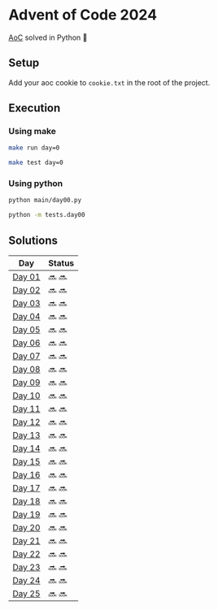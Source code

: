 # Advent of Code 2024
[AoC](https://adventofcode.com/2024) solved in Python :snake:

## Setup
Add your aoc cookie to `cookie.txt` in the root of the project.  

## Execution
### Using make
```sh
make run day=0
```

```sh
make test day=0
```

### Using python
```sh
python main/day00.py
```

```sh
python -m tests.day00 
```

## Solutions
| Day | Status |
| --- | ------ |
| [Day 01](https://github.com/Accieo/aoc-2024/blob/master/main/day01.py) | :soon: :soon: |
| [Day 02](https://github.com/Accieo/aoc-2024/blob/master/main/day02.py) | :soon: :soon: |
| [Day 03](https://github.com/Accieo/aoc-2024/blob/master/main/day03.py) | :soon: :soon: |
| [Day 04](https://github.com/Accieo/aoc-2024/blob/master/main/day04.py) | :soon: :soon: |
| [Day 05](https://github.com/Accieo/aoc-2024/blob/master/main/day05.py) | :soon: :soon: |
| [Day 06](https://github.com/Accieo/aoc-2024/blob/master/main/day06.py) | :soon: :soon: |
| [Day 07](https://github.com/Accieo/aoc-2024/blob/master/main/day07.py) | :soon: :soon: |
| [Day 08](https://github.com/Accieo/aoc-2024/blob/master/main/day08.py) | :soon: :soon: |
| [Day 09](https://github.com/Accieo/aoc-2024/blob/master/main/day09.py) | :soon: :soon: |
| [Day 10](https://github.com/Accieo/aoc-2024/blob/master/main/day10.py) | :soon: :soon: |
| [Day 11](https://github.com/Accieo/aoc-2024/blob/master/main/day11.py) | :soon: :soon: |
| [Day 12](https://github.com/Accieo/aoc-2024/blob/master/main/day12.py) | :soon: :soon: |
| [Day 13](https://github.com/Accieo/aoc-2024/blob/master/main/day13.py) | :soon: :soon: |
| [Day 14](https://github.com/Accieo/aoc-2024/blob/master/main/day14.py) | :soon: :soon: |
| [Day 15](https://github.com/Accieo/aoc-2024/blob/master/main/day15.py) | :soon: :soon: |
| [Day 16](https://github.com/Accieo/aoc-2024/blob/master/main/day16.py) | :soon: :soon: |
| [Day 17](https://github.com/Accieo/aoc-2024/blob/master/main/day17.py) | :soon: :soon: |
| [Day 18](https://github.com/Accieo/aoc-2024/blob/master/main/day18.py) | :soon: :soon: |
| [Day 19](https://github.com/Accieo/aoc-2024/blob/master/main/day19.py) | :soon: :soon: |
| [Day 20](https://github.com/Accieo/aoc-2024/blob/master/main/day20.py) | :soon: :soon: |
| [Day 21](https://github.com/Accieo/aoc-2024/blob/master/main/day21.py) | :soon: :soon: |
| [Day 22](https://github.com/Accieo/aoc-2024/blob/master/main/day22.py) | :soon: :soon: |
| [Day 23](https://github.com/Accieo/aoc-2024/blob/master/main/day23.py) | :soon: :soon: |
| [Day 24](https://github.com/Accieo/aoc-2024/blob/master/main/day24.py) | :soon: :soon: |
| [Day 25](https://github.com/Accieo/aoc-2024/blob/master/main/day25.py) | :soon: :soon: |
